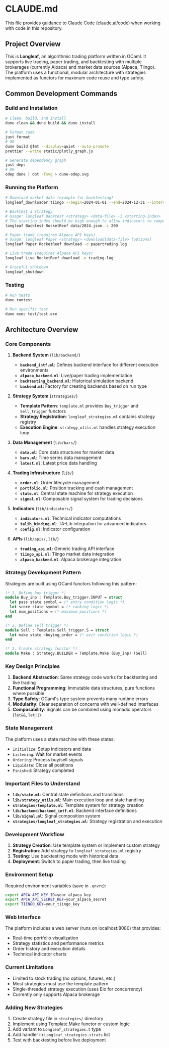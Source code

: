 # CLAUDE.md

This file provides guidance to Claude Code (claude.ai/code) when working with code in this repository.

## Project Overview

This is **Longleaf**, an algorithmic trading platform written in OCaml. It supports live trading, paper trading, and backtesting with multiple brokerages (currently Alpaca) and market data sources (Alpaca, Tiingo). The platform uses a functional, modular architecture with strategies implemented as functors for maximum code reuse and type safety.

## Common Development Commands

### Build and Installation
```bash
# Clean, build, and install
dune clean && dune build && dune install

# Format code
just format
# OR
dune build @fmt --display=quiet --auto-promote
prettier --write static/plotly_graph.js

# Generate dependency graph
just deps
# OR
odep dune | dot -Tsvg > dune-odep.svg
```

### Running the Platform
```bash
# Download market data (example for backtesting)
longleaf_downloader tiingo --begin=2024-01-01 --end=2024-12-31 --interval=10 --timeframe=minute data/2024.json

# Backtest a strategy
# Usage: longleaf Backtest <strategy> <data-file> -i <starting-index>
# The starting index should be high enough to allow indicators to compute (typically 200+)
longleaf Backtest RocketReef data/2024.json -i 200

# Paper trade (requires Alpaca API keys)
# Usage: longleaf Paper <strategy> <download|data-file> [options]
longleaf Paper RocketReef download -o papertrading.log

# Live trade (requires Alpaca API keys)
longleaf Live RocketReef download -o trading.log

# Graceful shutdown
longleaf_shutdown
```

### Testing
```bash
# Run tests
dune runtest

# Run specific test
dune exec test/test.exe
```

## Architecture Overview

### Core Components

1. **Backend System** (`lib/backend/`)
   - **`backend_intf.ml`**: Defines backend interface for different execution environments
   - **`alpaca_backend.ml`**: Live/paper trading implementation
   - **`backtesting_backend.ml`**: Historical simulation backend
   - **`backend.ml`**: Factory for creating backends based on run type

2. **Strategy System** (`strategies/`)
   - **Template Pattern**: `template.ml` provides `Buy_trigger` and `Sell_trigger` functors
   - **Strategy Registration**: `longleaf_strategies.ml` contains strategy registry
   - **Execution Engine**: `strategy_utils.ml` handles strategy execution loop

3. **Data Management** (`lib/bars/`)
   - **`data.ml`**: Core data structures for market data
   - **`bars.ml`**: Time series data management
   - **`latest.ml`**: Latest price data handling

4. **Trading Infrastructure** (`lib/`)
   - **`order.ml`**: Order lifecycle management
   - **`portfolio.ml`**: Position tracking and cash management
   - **`state.ml`**: Central state machine for strategy execution
   - **`signal.ml`**: Composable signal system for trading decisions

5. **Indicators** (`lib/indicators/`)
   - **`indicators.ml`**: Technical indicator computations
   - **`talib_binding.ml`**: TA-Lib integration for advanced indicators
   - **`config.ml`**: Indicator configuration

6. **APIs** (`lib/apis/`, `lib/`)
   - **`trading_api.ml`**: Generic trading API interface
   - **`tiingo_api.ml`**: Tiingo market data integration
   - **`alpaca_backend.ml`**: Alpaca brokerage integration

### Strategy Development Pattern

Strategies are built using OCaml functors following this pattern:

```ocaml
(* 1. Define buy trigger *)
module Buy_inp : Template.Buy_trigger.INPUT = struct
  let pass state symbol = (* entry condition logic *)
  let score state symbol = (* ranking logic *)
  let num_positions = (* maximum positions *)
end

(* 2. Define sell trigger *)
module Sell : Template.Sell_trigger.S = struct
  let make state ~buying_order = (* exit condition logic *)
end

(* 3. Create strategy functor *)
module Make : Strategy.BUILDER = Template.Make (Buy_inp) (Sell)
```

### Key Design Principles

1. **Backend Abstraction**: Same strategy code works for backtesting and live trading
2. **Functional Programming**: Immutable data structures, pure functions where possible
3. **Type Safety**: OCaml's type system prevents many runtime errors
4. **Modularity**: Clear separation of concerns with well-defined interfaces
5. **Composability**: Signals can be combined using monadic operators (`let&&`, `let||`)

### State Management

The platform uses a state machine with these states:
- `Initialize`: Setup indicators and data
- `Listening`: Wait for market events
- `Ordering`: Process buy/sell signals
- `Liquidate`: Close all positions
- `Finished`: Strategy completed

### Important Files to Understand

- **`lib/state.ml`**: Central state definitions and transitions
- **`lib/strategy_utils.ml`**: Main execution loop and state handling
- **`strategies/template.ml`**: Template system for strategy creation
- **`lib/backend/backend_intf.ml`**: Backend interface definitions
- **`lib/signal.ml`**: Signal composition system
- **`strategies/longleaf_strategies.ml`**: Strategy registration and execution

### Development Workflow

1. **Strategy Creation**: Use template system or implement custom strategy
2. **Registration**: Add strategy to `longleaf_strategies.ml` registry
3. **Testing**: Use backtesting mode with historical data
4. **Deployment**: Switch to paper trading, then live trading

### Environment Setup

Required environment variables (save in `.envrc`):
```bash
export APCA_API_KEY_ID=your_alpaca_key
export APCA_API_SECRET_KEY=your_alpaca_secret
export TIINGO_KEY=your_tiingo_key
```

### Web Interface

The platform includes a web server (runs on localhost:8080) that provides:
- Real-time portfolio visualization
- Strategy statistics and performance metrics
- Order history and execution details
- Technical indicator charts

### Current Limitations

- Limited to stock trading (no options, futures, etc.)
- Most strategies must use the template pattern
- Single-threaded strategy execution (uses Eio for concurrency)
- Currently only supports Alpaca brokerage

### Adding New Strategies

1. Create strategy file in `strategies/` directory
2. Implement using Template.Make functor or custom logic
3. Add variant to `Longleaf_strategies.t` type
4. Add handler in `Longleaf_strategies.strats` list
5. Test with backtesting before live deployment
